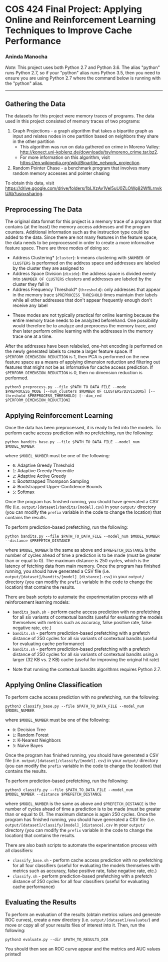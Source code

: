 # COS 424 Final Project: Applying Online and Reinforcement Learning Techniques to Improve Cache Performance
### Aninda Manocha

*Note*: This project uses both Python 2.7 and Python 3.6. The alias "python" runs Python 2.7, so if your "python" alias runs Python 3.5, then you need to ensure you are using Python 2.7 where the command below is running with the "python" alias.

-----

## Gathering the Data

The datasets for this project were memory traces of programs. The data used in this project consisted of memory traces of two programs:
1. Graph Projections - a graph algorithm that takes a bipartite graph as input and relates nodes in one partition based on neighbors they share in the other partition
    - This algorithm was run on data gathered on crime in Moreno Valley: http://konect.uni-koblenz.de/downloads/tsv/moreno_crime.tar.bz2.
    - For more information on this algorithm, visit https://en.wikipedia.org/wiki/Bipartite_network_projection.
2. Random Pointer Chase - a benchmark program that involves many random memory accesses and pointer chasing

To obtain this data, visit https://drive.google.com/drive/folders/1bLXzAv1Vel5uU0ZLOWg82WfILrnvkUAb?usp=sharing.
## Preprocessing The Data

The original data format for this project is a memory trace of a program that contains (at the least) the memory access addresses and the program counters. Additional information such as the instruction type could be added to the data. Since there are not many features in the feature space, the data needs to be preprocessed in order to create a more informative feature space. There are three modes of doing so:

- Address Clustering* (`cluster`): k-means clustering with `$NUMBER OF CLUSTERS` is performed on the address space and addresses are labeled by the cluster they are assigned to
- Address Space Division (`divide`): the address space is divided evenly into `$NUMBER OF CLUSTERS` clusters and addresses are labeled by the cluster they fall in
- Address Frequency Threshold* (`threshold`): only addresses that appear in the memory trace `$PREPROCESS_THRESHOLD` times maintain their labels while all other addresses that don't appear frequently enough don't receive any label

* These modes are not typically practical for online learning because the entire memory trace needs to be analyzed beforehand. One possibility would therefore be to analyze and preprocess the memory trace, and then later perform online learning with the addresses in the memory trace one at a time.

After the addresses have been relabeled, one-hot encoding is performed on the newly generated labels to create a larger feature space. If `$PERFORM_DIMENSION_REDUCTION` is 1, then PCA is performed on the new feature space as a means of applying dimension reduction and filtering out features that might not be as informative for cache access prediction. If `$PERFORM_DIMENSION_REDUCTION` is 0, then no dimension reduction is performed.

    python3 preprocess.py --file $PATH_TO_DATA_FILE --mode $PREPROCESS_MODE [--num_clusters $NUMBER OF CLUSTERS/DIVISIONS] [--threshold $PREPROCESS_THRESHOLD] [--dim_red $PERFORM_DIMENSION_REDUCTION]

## Applying Reinforcement Learning

Once the data has been preprocessed, it is ready to fed into the models. To perform cache access prediction with no prefetching, run the following:

    python bandits_base.py --file $PATH_TO_DATA_FILE --model_num $MODEL_NUMBER
    
where `$MODEL_NUMBER` must be one of the following:
- `0`: Adaptive Greedy Threshold
- `1`: Adaptive Greedy Percentile
- `2`: Adaptive Active Greedy
- `3`: Bootstrapped Thompson Sampling
- `4`: Bootstrapped Upper-Confidence Bounds
- `5`: Softmax

Once the program has finished running, you should have generated a CSV file (i.e. `output/[dataset]/bandits/[model].csv`) in your `output/` directory (you can modify the `prefix` variable in the code to change the location) that contains the results.

To perform prediction-based prefetching, run the following:

    python bandits.py --file $PATH_TO_DATA_FILE --model_num $MODEL_NUMBER --distance $PREFETCH_DISTANCE
    
where `$MODEL_NUMBER` is the same as above and `$PREFETCH_DISTANCE` is the number of cycles ahead of time a prediction is to be made (must be greater than or equal to 0). The maximum distance is 250 cycles, which is the latency of fetching data from main memory. Once the program has finished running, you should have generated a CSV file (i.e. `output/[dataset]/bandits/[model]_[distance].csv`) in your `output/` directory (you can modify the `prefix` variable in the code to change the location) that contains the results.

There are bash scripts to automate the experimentation process with all reinforcement learning models:
- `bandits_bash.sh` - perform cache access prediction with no prefetching for all six variants of contextual bandits (useful for evaluating the models themselves with metrics such as accuracy, false positive rate, false negative rate, etc.)
- `bandits.sh` - perform prediction-based prefetching with a prefetch distance of 250 cycles for all six variants of contextual bandits (useful for evaluating cache performance)
- `bandits.sh` - perform prediction-based prefetching with a prefetch distance of 250 cycles for all six variants of contextual bandits using a larger (32 KB vs. 2 KB) cache (useful for improving the original hit rate)

* Note that running the contextual bandits algorithms requires Python 2.7.

## Applying Online Classification

To perform cache access prediction with no prefetching, run the following:

    python3 classify_base.py --file $PATH_TO_DATA_FILE --model_num $MODEL_NUMBER

where `$MODEL_NUMBER` must be one of the following:
- `0`: Decision Tree
- `1`: Random Forest
- `2`: K-Nearest Neighbors
- `3`: Naïve Bayes

Once the program has finished running, you should have generated a CSV file (i.e. `output/[dataset]/classify/[model].csv`) in your `output/` directory (you can modify the `prefix` variable in the code to change the location) that contains the results.

To perform prediction-based prefetching, run the following:

    python3 classify.py --file $PATH_TO_DATA_FILE --model_num $MODEL_NUMBER --distance $PREFETCH_DISTANCE
    
where `$MODEL_NUMBER` is the same as above and `$PREFETCH_DISTANCE` is the number of cycles ahead of time a prediction is to be made (must be greater than or equal to 0). The maximum distance is again 250 cycles. Once the program has finished running, you should have generated a CSV file (i.e. `output/[dataset]/classify/[model]_[distance].csv` in your `output/` directory (you can modify the `prefix` variable in the code to change the location) that contains the results.

There are also bash scripts to automate the experimentation process with all classifiers:
- `classify_base.sh` - perform cache access prediction with no prefetching for all four classifiers (useful for evaluating the models themselves with metrics such as accuracy, false positive rate, false negative rate, etc.)
- `classify.sh` - perform prediction-based prefetching with a prefetch distance of 250 cycles for all four classifiers (useful for evaluating cache performance)

## Evaluating the Results

To perform an evaluation of the results (obtain metrics values and generate ROC curves), create a new directory (i.e. `output/[dataset]/evaluate/`) and move or copy all of your results files of interest into it. Then, run the following:

    python3 evaluate.py --dir $PATH_TO_RESULTS_DIR
    
You should then see an ROC curve appear and the metrics and AUC values printed!
